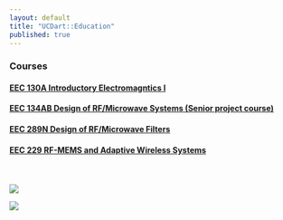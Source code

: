 ```yaml
---
layout: default
title: "UCDart::Education"
published: true
---
```


### Courses

#### [EEC 130A Introductory Electromagntics I](/education/eec130a.html)


#### [EEC 134AB Design of RF/Microwave Systems (Senior project course)](/education/eec134.html)

#### [EEC 289N Design of RF/Microwave Filters](/education/eec289n.html)

#### [EEC 229 RF-MEMS and Adaptive Wireless Systems](/education/eec229.html)

<br>
<br>
<a href="https://dart.ece.ucdavis.edu/education/confucious_1" target="_blank"> <img align="middle;" src="https://dart.ece.ucdavis.edu/images/teaching_confucious_1.jpg"> </a>

<a href="https://dart.ece.ucdavis.edu/education/confucious_2" target="_blank"> <img align="middle;" src="https://dart.ece.ucdavis.edu/images/teaching_confucious_2.jpg"> </a>

